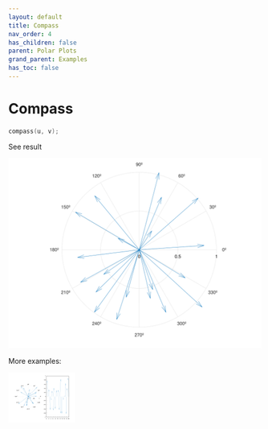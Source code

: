 ```yaml
---
layout: default
title: Compass
nav_order: 4
has_children: false
parent: Polar Plots
grand_parent: Examples
has_toc: false
---
```

# Compass

```cpp
compass(u, v);
```


See result

[![example_compass_1](../polar_plots/compass/compass_1.svg)](https://github.com/alandefreitas/matplotplusplus/blob/master/examples/polar_plots/compass/compass_1.cpp)

More examples:
    
[![example_compass_2](../polar_plots/compass/compass_2_thumb.png)](https://github.com/alandefreitas/matplotplusplus/blob/master/examples/polar_plots/compass/compass_2.cpp)

  



<!-- Generated with mdsplit: https://github.com/alandefreitas/mdsplit -->
